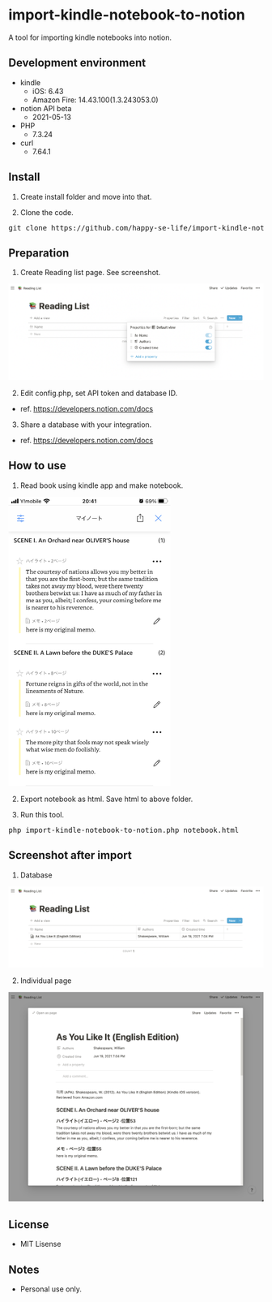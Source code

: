 # import-kindle-notebook-to-notion
A tool for importing kindle notebooks into notion.

## Development environment
* kindle
  * iOS: 6.43
  * Amazon Fire: 14.43.100(1.3.243053.0)
* notion API beta
  * 2021-05-13
* PHP
  * 7.3.24
* curl
  * 7.64.1

## Install

1. Create install folder and move into that.

2. Clone the code.
<pre>
git clone https://github.com/happy-se-life/import-kindle-notebook-to-notion.git
</pre>

## Preparation

1. Create Reading list page. See screenshot. 
<img src="./images/overview_1.png" width="640px">

2. Edit config.php, set API token and database ID. 
* ref. https://developers.notion.com/docs

3. Share a database with your integration. 
* ref. https://developers.notion.com/docs

## How to use

1. Read book using kindle app and make notebook.  
<img src="./images/notebook_iphone.png" width="320px">

2. Export notebook as html. Save html to above folder.

3. Run this tool.
<pre>
php import-kindle-notebook-to-notion.php notebook.html
</pre>

## Screenshot after import

1. Database  
<img src="./images/overview_2.png" width="640px">

2. Individual page  
<img src="./images/overview_3.png" width="640px">

## License
* MIT Lisense

## Notes
* Personal use only.